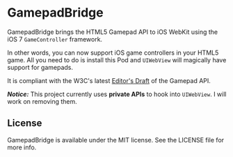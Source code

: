 # GamepadBridge

GamepadBridge brings the HTML5 Gamepad API to iOS WebKit using the iOS 7 `GameController` framework.

In other words, you can now support iOS game controllers in your HTML5 game. All you need to do is install this Pod and `UIWebView` will magically have support for gamepads.

It is compliant with the W3C's latest [Editor's Draft](https://dvcs.w3.org/hg/gamepad/raw-file/default/gamepad.html) of the Gamepad API. 

***Notice:*** This project currently uses **private APIs** to hook into `UIWebView`. I will work on removing them.

## License

GamepadBridge is available under the MIT license. See the LICENSE file for more info.
